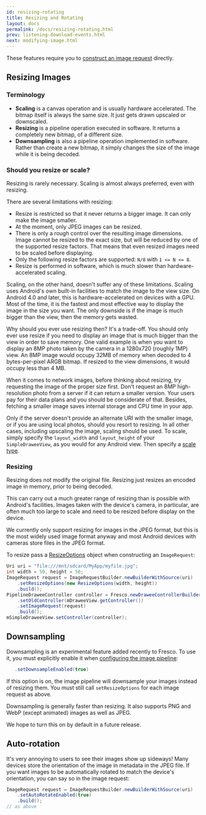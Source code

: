 ```yaml
---
id: resizing-rotating
title: Resizing and Rotating
layout: docs
permalink: /docs/resizing-rotating.html
prev: listening-download-events.html
next: modifying-image.html
---
```


These features require you to [construct an image request](using-controllerbuilder.html#ImageRequest) directly.

## Resizing Images

### Terminology

- **Scaling** is a canvas operation and is usually hardware accelerated. The bitmap itself is always the same size. It just gets drawn upscaled or downscaled.
- **Resizing** is a pipeline operation executed in software. It returns a completely new bitmap, of a different size.
- **Downsampling** is also a pipeline operation implemented in software. Rather than create a new bitmap, it simply changes the size of the image while it is being decoded.

### Should you resize or scale?

Resizing is rarely necessary. Scaling is almost always preferred, even with resizing.

There are several limitations with resizing:

  - Resize is restricted so that it never returns a bigger image. It can only make the image smaller.
  - At the moment, only JPEG images can be resized.
  - There is only a rough control over the resulting image dimensions. Image cannot be resized to the exact size, but will be reduced by one of the supported resize factors. That means that even resized images need to be scaled before displaying.
  - Only the following resize factors are supported: `N/8` with `1 <= N <= 8`.
  - Resize is performed in software, which is much slower than hardware-accelerated scaling.

Scaling, on the other hand, doesn't suffer any of these limitations. Scaling uses Android's own built-in facilities to match the image to the view size. On Android 4.0 and later, this is hardware-accelerated on devices with a GPU. Most of the time, it is the fastest and most effective way to display the image in the size you want. The only downside is if the image is much bigger than the view, then the memory gets wasted.

Why should you ever use resizing then? It's a trade-off. You should only ever use resize if you need to display an image that is much bigger than the view in order to save memory. One valid example is when you want to display an 8MP photo taken by the camera in a 1280x720 (roughly 1MP) view. An 8MP image would occupy 32MB of memory when decoded to 4 bytes-per-pixel ARGB bitmap. If resized to the view dimensions, it would occupy less than 4 MB.

When it comes to network images, before thinking about resizing, try requesting the image of the proper size first. Don't request an 8MP high-resolution photo from a server if it can return a smaller version. Your users pay for their data plans and you should be considerate of that. Besides, fetching a smaller image saves internal storage and CPU time in your app.

Only if the server doesn't provide an alternate URI with the smaller image, or if you are using local photos, should you resort to resizing. In all other cases, including upscaling the image, scaling should be used. To scale, simply specify the `layout_width` and `layout_height` of your `SimpleDraweeView`, as you would for any Android view. Then specify a [scale type](scaling.html).

### Resizing

Resizing does not modify the original file. Resizing just resizes an encoded image in memory, prior to being decoded.

This can carry out a much greater range of resizing than is possible with Android's facilities. Images taken with the device's camera, in particular, are often much too large to scale and need to be resized before display on the device.

We currently only support resizing for images in the JPEG format, but this is the most widely used image format anyway and most Android devices with cameras store files in the JPEG format.

To resize pass a [ResizeOptions](../javadoc/reference/com/facebook/imagepipeline/common/ResizeOptions.html) object when constructing an `ImageRequest`:

```java
Uri uri = "file:///mnt/sdcard/MyApp/myfile.jpg";
int width = 50, height = 50;
ImageRequest request = ImageRequestBuilder.newBuilderWithSource(uri)
    .setResizeOptions(new ResizeOptions(width, height))
    .build();
PipelineDraweeController controller = Fresco.newDraweeControllerBuilder()
    .setOldController(mDraweeView.getController())
    .setImageRequest(request)
    .build();
mSimpleDraweeView.setController(controller);
```

## Downsampling

Downsampling is an experimental feature added recently to Fresco. To use it, you must explicitly enable it when [configuring the image pipeline](configure-image-pipeline.html#_):

```java
   .setDownsampleEnabled(true)
```

If this option is on, the image pipeline will downsample your images instead of resizing them. You must still call `setResizeOptions` for each image request as above.

Downsampling is generally faster than resizing. It also supports PNG and WebP (except animated) images as well as JPEG.

We hope to turn this on by default in a future release.

## <a name="rotate"></a>Auto-rotation

It's very annoying to users to see their images show up sideways! Many devices store the orientation of the image in metadata in the JPEG file. If you want images to be automatically rotated to match the device's orientation, you can say so in the image request:

```java
ImageRequest request = ImageRequestBuilder.newBuilderWithSource(uri)
    .setAutoRotateEnabled(true)
    .build();
// as above
```
